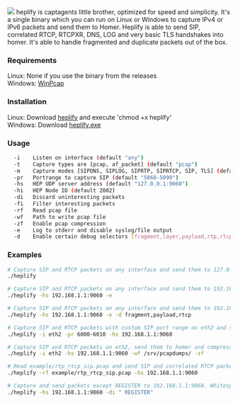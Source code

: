<img src="https://user-images.githubusercontent.com/20154956/33374900-42c9253a-d508-11e7-8a9e-ea73a515a514.png">  
heplify is captagents little brother, optimized for speed and simplicity. It's a single binary which you can run 
on Linux or Windows to capture IPv4 or IPv6 packets and send them to Homer. Heplify is able to send 
SIP, correlated RTCP, RTCPXR, DNS, LOG and very basic TLS handshakes into homer. 
It's able to handle fragmented and duplicate packets out of the box.  

### Requirements
Linux: None if you use the binary from the releases  
Windows: [WinPcap](https://www.winpcap.org/install/default.htm)  

### Installation
Linux: Download [heplify](https://github.com/sipcapture/heplify/releases) and execute 'chmod +x heplify'  
Windows: Download [heplify.exe](https://github.com/sipcapture/heplify/releases)  

### Usage
```bash
  -i    Listen on interface (default "any")
  -t    Capture types are [pcap, af_packet] (default "pcap")
  -m    Capture modes [SIPDNS, SIPLOG, SIPRTP, SIPRTCP, SIP, TLS] (default "SIPRTCP")
  -pr   Portrange to capture SIP (default "5060-5090")
  -hs   HEP UDP server address (default "127.0.0.1:9060")
  -hi   HEP Node ID (default 2002)
  -di   Discard uninteresting packets
  -fi   Filter interesting packets
  -rf   Read pcap file
  -wf   Path to write pcap file
  -zf   Enable pcap compression
  -e    Log to stderr and disable syslog/file output
  -d    Enable certain debug selectors [fragment,layer,payload,rtp,rtcp,sdp]
```

### Examples
```bash
# Capture SIP and RTCP packets on any interface and send them to 127.0.0.1:9060
./heplify

# Capture SIP and RTCP packets on any interface and send them to 192.168.1.1:9060. Print info to stdout
./heplify -hs 192.168.1.1:9060 -e

# Capture SIP and RTCP packets on any interface and send them to 192.168.1.1:9060. Print debug selectors
./heplify -hs 192.168.1.1:9060 -e -d fragment,payload,rtcp

# Capture SIP and RTCP packets with custom SIP port range on eth2 and send them to 192.168.1.1:9060
./heplify -i eth2 -pr 6000-6010 -hs 192.168.1.1:9060

# Capture SIP and RTCP packets on eth2, send them to homer and compressed to /srv/pcapdumps/
./heplify -i eth2 -hs 192.168.1.1:9060 -wf /srv/pcapdumps/ -zf

# Read example/rtp_rtcp_sip.pcap and send SIP and correlated RTCP packets to 192.168.1.1:9060
./heplify -rf example/rtp_rtcp_sip.pcap -hs 192.168.1.1:9060

# Capture and send packets except REGISTER to 192.168.1.1:9060. Whitespace is needed as we look at the CSeq
./heplify -hs 192.168.1.1:9060 -di " REGISTER"

```
